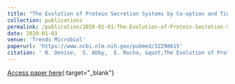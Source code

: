 ```yaml
---
title: "The Evolution of Protein Secretion Systems by Co-option and Tinkering of Cellular Machineries"
collection: publications
permalink: /publication/2020-01-01-The-Evolution-of-Protein-Secretion-Systems-by-Co-option-and-Tinkering-of-Cellular-Machineries
date: 2020-01-01
venue: 'Trends Microbiol'
paperurl: 'https://www.ncbi.nlm.nih.gov/pubmed/32298615'
citation: ' R. Denise,  S. Abby,  E. Rocha, &quot;The Evolution of Protein Secretion Systems by Co-option and Tinkering of Cellular Machineries.&quot; Trends Microbiol, 2020.'
---
```

[Access paper here](https://www.ncbi.nlm.nih.gov/pubmed/32298615){:target="_blank"}
